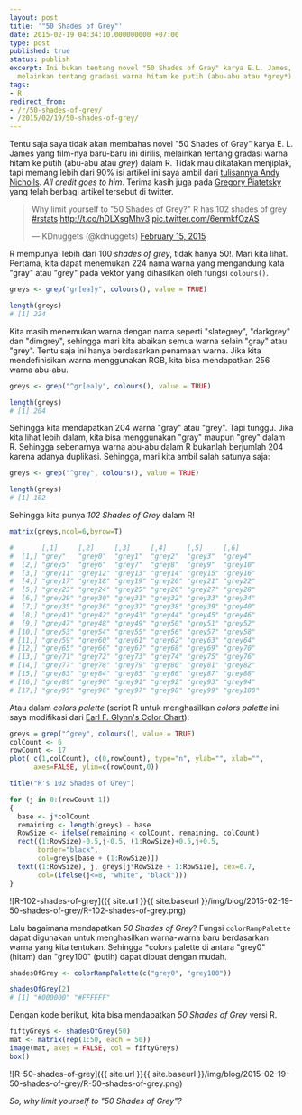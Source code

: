 ```yaml
---
layout: post
title: '"50 Shades of Grey"'
date: 2015-02-19 04:34:10.000000000 +07:00
type: post
published: true
status: publish
excerpt: Ini bukan tentang novel "50 Shades of Gray" karya E.L. James, 
  melainkan tentang gradasi warna hitam ke putih (abu-abu atau *grey*) dalam R
tags:
- R
redirect_from:
- /r/50-shades-of-grey/
- /2015/02/19/50-shades-of-grey/
---
```

Tentu saja saya tidak akan membahas novel "50 Shades of Gray" karya E.
L. James yang film-nya baru-baru ini dirilis, melainkan tentang gradasi
warna hitam ke putih (abu-abu atau *grey*) dalam R. Tidak mau dikatakan
menjiplak, tapi memang lebih dari 90% isi artikel ini saya ambil dari
[tulisannya Andy
Nicholls](http://www.mango-solutions.com/wp/2015/02/50-shades-of-grey-according-to-r).
*All credit goes to him*. Terima kasih juga pada [Gregory
Piatetsky](http://www.kdnuggets.com/) yang telah berbagi artikel
tersebut di twitter.

<blockquote class="twitter-tweet" data-lang="en" data-cards="hidden"><p lang="en" dir="ltr">Why limit yourself to &quot;50 Shades of Grey?&quot; R has 102 shades of grey <a href="https://twitter.com/hashtag/rstats?src=hash">#rstats</a> <a href="http://t.co/hDLXsgMhv3">http://t.co/hDLXsgMhv3</a> <a href="http://t.co/6enmkfOzAS">pic.twitter.com/6enmkfOzAS</a></p>&mdash; KDnuggets (@kdnuggets) <a href="https://twitter.com/kdnuggets/status/567104603431641088">February 15, 2015</a></blockquote>
<script async src="//platform.twitter.com/widgets.js" charset="utf-8"></script>

R mempunyai lebih dari 100 *shades of grey*, tidak hanya 50!. Mari kita
lihat. Pertama, kita dapat menemukan 224 nama warna yang mengandung kata
"gray" atau "grey" pada vektor yang dihasilkan oleh fungsi `colours()`.

```r
greys <- grep("gr[ea]y", colours(), value = TRUE)

length(greys)
# [1] 224
```

Kita masih menemukan warna dengan nama seperti "slategrey", "darkgrey"
dan "dimgrey", sehingga mari kita abaikan semua warna selain "gray" atau
"grey". Tentu saja ini hanya berdasarkan penamaan warna. Jika kita
mendefinisikan warna menggunakan RGB, kita bisa mendapatkan 256 warna
abu-abu.

```r
greys <- grep("^gr[ea]y", colours(), value = TRUE)

length(greys)
# [1] 204
```

Sehingga kita mendapatkan 204 warna "gray" atau "grey". Tapi tunggu.
Jika kita lihat lebih dalam, kita bisa menggunakan "gray" maupun "grey"
dalam R. Sehingga sebenarnya warna abu-abu dalam R bukanlah berjumlah
204 karena adanya duplikasi. Sehingga, mari kita ambil salah satunya
saja:

```r
greys <- grep("^grey", colours(), value = TRUE)

length(greys)
# [1] 102
```

Sehingga kita punya *102 Shades of Grey* dalam R!

```r
matrix(greys,ncol=6,byrow=T)

#       [,1]     [,2]     [,3]     [,4]     [,5]     [,6]     
#  [1,] "grey"   "grey0"  "grey1"  "grey2"  "grey3"  "grey4"  
#  [2,] "grey5"  "grey6"  "grey7"  "grey8"  "grey9"  "grey10" 
#  [3,] "grey11" "grey12" "grey13" "grey14" "grey15" "grey16" 
#  [4,] "grey17" "grey18" "grey19" "grey20" "grey21" "grey22" 
#  [5,] "grey23" "grey24" "grey25" "grey26" "grey27" "grey28" 
#  [6,] "grey29" "grey30" "grey31" "grey32" "grey33" "grey34" 
#  [7,] "grey35" "grey36" "grey37" "grey38" "grey39" "grey40" 
#  [8,] "grey41" "grey42" "grey43" "grey44" "grey45" "grey46" 
#  [9,] "grey47" "grey48" "grey49" "grey50" "grey51" "grey52" 
# [10,] "grey53" "grey54" "grey55" "grey56" "grey57" "grey58" 
# [11,] "grey59" "grey60" "grey61" "grey62" "grey63" "grey64" 
# [12,] "grey65" "grey66" "grey67" "grey68" "grey69" "grey70" 
# [13,] "grey71" "grey72" "grey73" "grey74" "grey75" "grey76" 
# [14,] "grey77" "grey78" "grey79" "grey80" "grey81" "grey82" 
# [15,] "grey83" "grey84" "grey85" "grey86" "grey87" "grey88" 
# [16,] "grey89" "grey90" "grey91" "grey92" "grey93" "grey94" 
# [17,] "grey95" "grey96" "grey97" "grey98" "grey99" "grey100"
```

Atau dalam *colors palette* (script R untuk menghasilkan *colors
palette* ini saya modifikasi dari [Earl F. Glynn's Color
Chart](//research.stowers-institute.org/efg/R/Color/Chart/)):

```r
greys = grep("^grey", colours(), value = TRUE)
colCount <- 6
rowCount <- 17
plot( c(1,colCount), c(0,rowCount), type="n", ylab="", xlab="",
      axes=FALSE, ylim=c(rowCount,0))

title("R's 102 Shades of Grey")

for (j in 0:(rowCount-1))
{
  base <- j*colCount
  remaining <- length(greys) - base
  RowSize <- ifelse(remaining < colCount, remaining, colCount)
  rect((1:RowSize)-0.5,j-0.5, (1:RowSize)+0.5,j+0.5,
       border="black",
       col=greys[base + (1:RowSize)])
  text((1:RowSize), j, greys[j*RowSize + 1:RowSize], cex=0.7,
       col=(ifelse(j<=8, "white", "black")))  
}
```

![R-102-shades-of-grey]({{ site.url }}{{ site.baseurl }}/img/blog/2015-02-19-50-shades-of-grey/R-102-shades-of-grey.png)

Lalu bagaimana mendapatkan *50 Shades of Grey*? Fungsi
`colorRampPalette` dapat digunakan untuk menghasilkan warna-warna baru
berdasarkan warna yang kita tentukan. Sehingga \*colors palette di
antara "grey0" (hitam) dan "grey100" (putih) dapat dibuat dengan mudah.

```r
shadesOfGrey <- colorRampPalette(c("grey0", "grey100"))

shadesOfGrey(2)
# [1] "#000000" "#FFFFFF"
```

Dengan kode berikut, kita bisa mendapatkan *50 Shades of Grey* versi R.

```r
fiftyGreys <- shadesOfGrey(50) 
mat <- matrix(rep(1:50, each = 50)) 
image(mat, axes = FALSE, col = fiftyGreys) 
box()
```

![R-50-shades-of-grey]({{ site.url }}{{ site.baseurl }}/img/blog/2015-02-19-50-shades-of-grey/R-50-shades-of-grey.png)

*So, why limit yourself to "50 Shades of Grey"?*
